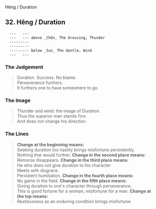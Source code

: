 Hêng / Duration
## 32. Hêng / Duration
      ---   ---
      ---   --- above _Chên_ The Arousing, Thunder  
      ---------
      ---------
      --------- below _Sun_ The Gentle, Wind  
      ---   ---
### The Judgement
> Duration. Success. No blame.  
 Perseverance furthers.  
 It furthers one to have somewhere to go.
### The Image
> Thunder and wind: the image of Duration.  
 Thus the superior man stands firm  
 And does not change his direction.
### The Lines

 > **Change at the beginning means:**  
 Seeking duration too hastily brings misfortune persistently.  
 Nothing that would further.
 > **Change in the second place means:**  
 Remorse disappears.
 > **Change in the third place means:**  
 He who does not give duration to his character  
 Meets with disgrace.  
 Persistent humiliation.
 > **Change in the fourth place means:**  
 No game in the field.
 > **Change in the fifth place means:**  
 Giving duration to one's character through perseverance.  
 This is good fortune for a woman, misfortune for a man.
 > **Change at the top means:**  
 Restlessness as an enduring condition brings misfortune.




